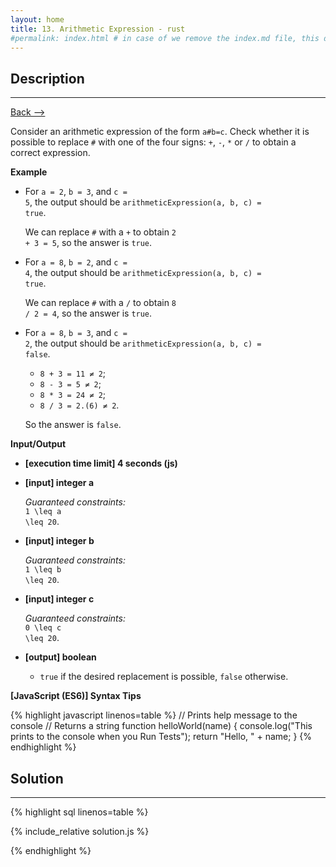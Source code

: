 ```yaml
---
layout: home
title: 13. Arithmetic Expression - rust
#permalink: index.html # in case of we remove the index.md file, this doc will be the index page
---
```


<div class="row">
<div class="columnStmt" markdown="1">

## Description
------

[Back --> ](../README.md)

Consider an arithmetic expression of the form <code>a#b=c</code>. Check whether it is possible to replace <code>#</code> with one of the four signs: <code>+</code>, <code>-</code>, <code>*</code> or <code>/</code> to obtain a correct expression.

**Example**

* For <code>a = 2</code>, <code>b = 3</code>, and <code>c = 5</code>, the output should be
<code>arithmeticExpression(a, b, c) = true</code>.

    We can replace <code>#</code> with a <code>+</code> to obtain <code>2 + 3 = 5</code>, so the answer is <code>true</code>.

* For <code>a = 8</code>, <code>b = 2</code>, and <code>c = 4</code>, the output should be
<code>arithmeticExpression(a, b, c) = true</code>.

    We can replace <code>#</code> with a <code>/</code> to obtain <code>8 / 2 = 4</code>, so the answer is <code>true</code>.

* For <code>a = 8</code>, <code>b = 3</code>, and <code>c = 2</code>, the output should be
<code>arithmeticExpression(a, b, c) = false</code>.
  * <code>8 + 3 = 11 ≠ 2</code>;
  * <code>8 - 3 = 5 ≠ 2</code>;
  * <code>8 * 3 = 24 ≠ 2</code>;
  * <code>8 / 3 = 2.(6) ≠ 2</code>.

  So the answer is <code>false</code>.

**Input/Output**

* **[execution time limit] 4 seconds (js)**

* **[input] integer a**

    _Guaranteed constraints:_<br>
    <code type='math/tex'>1 \leq a \leq 20</code>.

* **[input] integer b**

    _Guaranteed constraints:_<br>
    <code type='math/tex'>1 \leq b \leq 20</code>.

* **[input] integer c**

    _Guaranteed constraints:_<br>
    <code type='math/tex'>0 \leq c \leq 20</code>.

* **[output] boolean**

    * <code>true</code> if the desired replacement is possible, <code>false</code> otherwise.

**[JavaScript (ES6)] Syntax Tips**

{% highlight javascript linenos=table %}
// Prints help message to the console
// Returns a string
function helloWorld(name) {
    console.log("This prints to the console when you Run Tests");
    return "Hello, " + name;
}
{% endhighlight %}

</div>
<div class="columnSol" markdown="1">

## Solution
------

{% highlight sql linenos=table %}

{% include_relative solution.js %}

{% endhighlight %}

</div>
</div>
